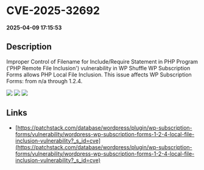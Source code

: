 # CVE-2025-32692

**2025-04-09 17:15:53**

## Description
Improper Control of Filename for Include/Require Statement in PHP Program ('PHP Remote File Inclusion') vulnerability in WP Shuffle WP Subscription Forms allows PHP Local File Inclusion. This issue affects WP Subscription Forms: from n/a through 1.2.4.

![](https://img.shields.io/static/v1?label=Score&message=7.5&color=red)
![](https://img.shields.io/static/v1?label=Severity&message=HIGH&color=red)
![](https://img.shields.io/static/v1?label=CWE&message=RFI&color=green)

## Links
- [https://patchstack.com/database/wordpress/plugin/wp-subscription-forms/vulnerability/wordpress-wp-subscription-forms-1-2-4-local-file-inclusion-vulnerability?_s_id=cve](https://patchstack.com/database/wordpress/plugin/wp-subscription-forms/vulnerability/wordpress-wp-subscription-forms-1-2-4-local-file-inclusion-vulnerability?_s_id=cve)
